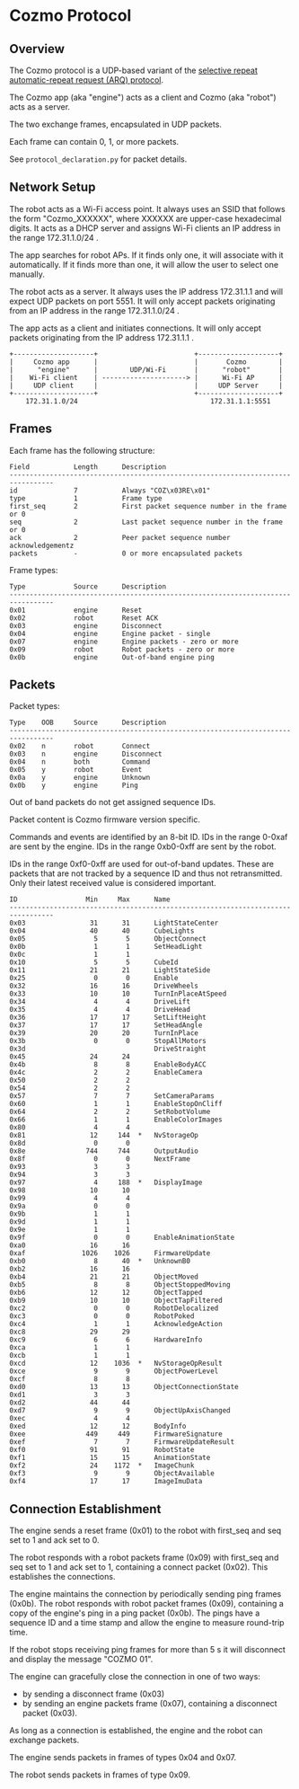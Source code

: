 Cozmo Protocol
==============


Overview
--------

The Cozmo protocol is a UDP-based variant of the
[selective repeat automatic-repeat request (ARQ) protocol](https://en.wikipedia.org/wiki/Selective_Repeat_ARQ).

The Cozmo app (aka "engine") acts as a client and Cozmo (aka "robot") acts as a server.

The two exchange frames, encapsulated in UDP packets.

Each frame can contain 0, 1, or more packets.

See `protocol_declaration.py` for packet details.


Network Setup
-------------

The robot acts as a Wi-Fi access point. It always uses an SSID that follows the form "Cozmo_XXXXXX", where XXXXXX are
upper-case hexadecimal digits. It acts as a DHCP server and assigns Wi-Fi clients an IP address in the range
172.31.1.0/24 .

The app searches for robot APs. If it finds only one, it will associate with it automatically. If it finds more than
one, it will allow the user to select one manually.

The robot acts as a server. It always uses the IP address 172.31.1.1 and will expect UDP packets on port 5551.
It will only accept packets originating from an IP address in the range 172.31.1.0/24 .

The app acts as a client and initiates connections. It will only accept packets originating from the IP address
172.31.1.1 .

```
+--------------------+                        +--------------------+
|     Cozmo app      |                        |       Cozmo        |
|      "engine"      |        UDP/Wi-Fi       |      "robot"       |
|    Wi-Fi client    | ---------------------> |      Wi-Fi AP      |
|     UDP client     |                        |     UDP Server     |
+--------------------+                        +--------------------+
    172.31.1.0/24                                 172.31.1.1:5551
```


Frames
------

Each frame has the following structure:

```
Field           Length      Description
---------------------------------------------------------------------------------
id              7           Always "COZ\x03RE\x01"
type            1           Frame type
first_seq       2           First packet sequence number in the frame or 0
seq             2           Last packet sequence number in the frame or 0
ack             2           Peer packet sequence number acknowledgementz
packets         -           0 or more encapsulated packets
```

Frame types:

```
Type            Source      Description
---------------------------------------------------------------------------------
0x01            engine      Reset
0x02            robot       Reset ACK
0x03            engine      Disconnect
0x04            engine      Engine packet - single
0x07            engine      Engine packets - zero or more
0x09            robot       Robot packets - zero or more
0x0b            engine      Out-of-band engine ping
```


Packets
-------

Packet types:

```
Type    OOB     Source      Description
---------------------------------------------------------------------------------
0x02    n       robot       Connect
0x03    n       engine      Disconnect
0x04    n       both        Command
0x05    y       robot       Event
0x0a    y       engine      Unknown
0x0b    y       engine      Ping
```

Out of band packets do not get assigned sequence IDs.

Packet content is Cozmo firmware version specific.

Commands and events are identified by an 8-bit ID. IDs in the range 0-0xaf are sent by the engine. IDs in the range
0xb0-0xff are sent by the robot.

IDs in the range 0xf0-0xff are used for out-of-band updates. These are packets that are not tracked by a sequence ID
and thus not retransmitted. Only their latest received value is considered important. 

```
ID                 Min     Max      Name
---------------------------------------------------------------------------------
0x03	     	    31	    31		LightStateCenter              
0x04	     	    40	    40		CubeLights                    
0x05	     	     5	     5		ObjectConnect                 
0x0b	     	     1	     1		SetHeadLight                  
0x0c	     	     1	     1		                              
0x10	     	     5	     5		CubeId                        
0x11	     	    21	    21		LightStateSide                
0x25	     	     0	     0		Enable                        
0x32	     	    16	    16		DriveWheels                   
0x33	     	    10	    10		TurnInPlaceAtSpeed                   
0x34	     	     4	     4		DriveLift                     
0x35	     	     4	     4		DriveHead                     
0x36	     	    17	    17		SetLiftHeight                 
0x37	     	    17	    17		SetHeadAngle                  
0x39	     	    20	    20		TurnInPlace                 
0x3b	     	     0	     0		StopAllMotors
0x3d                                DriveStraight             
0x45	     	    24	    24		                              
0x4b	     	     8	     8      EnableBodyACC		                              
0x4c	     	     2	     2		EnableCamera                  
0x50	     	     2	     2		                              
0x54	     	     2	     2		                              
0x57	     	     7	     7		SetCameraParams               
0x60	     	     1	     1		EnableStopOnCliff             
0x64	     	     2	     2		SetRobotVolume                
0x66	     	     1	     1		EnableColorImages             
0x80	     	     4	     4		                              
0x81	     	    12	   144	*	NvStorageOp                   
0x8d	     	     0	     0		                              
0x8e	     	   744	   744		OutputAudio                   
0x8f	     	     0	     0		NextFrame                     
0x93	     	     3	     3		                              
0x94	     	     3	     3		                              
0x97	     	     4	   188	*	DisplayImage                  
0x98	     	    10	    10		                              
0x99	     	     4	     4		                              
0x9a	     	     0	     0		                              
0x9b	     	     1	     1		                              
0x9d	     	     1	     1		                              
0x9e	     	     1	     1		                              
0x9f	     	     0	     0      EnableAnimationState		                              
0xa0	     	    16	    16		                              
0xaf	     	  1026	  1026		FirmwareUpdate                
0xb0	     	     8	    40	*	UnknownB0                     
0xb2	     	    16	    16		                              
0xb4	     	    21	    21		ObjectMoved                   
0xb5	     	     8	     8		ObjectStoppedMoving           
0xb6	     	    12	    12		ObjectTapped                  
0xb9	     	    10	    10		ObjectTapFiltered             
0xc2	     	     0	     0		RobotDelocalized              
0xc3	     	     0	     0		RobotPoked                    
0xc4	     	     1	     1		AcknowledgeAction            
0xc8	     	    29	    29		                              
0xc9	     	     6	     6		HardwareInfo                  
0xca	     	     1	     1		                              
0xcb	     	     1	     1		                              
0xcd	     	    12	  1036	*	NvStorageOpResult             
0xce	     	     9	     9		ObjectPowerLevel              
0xcf	     	     8	     8		                              
0xd0	     	    13	    13		ObjectConnectionState         
0xd1	     	     3	     3		                              
0xd2	     	    44	    44		                              
0xd7	     	     9	     9		ObjectUpAxisChanged           
0xec	     	     4	     4		                              
0xed	     	    12	    12		BodyInfo                      
0xee	     	   449	   449		FirmwareSignature             
0xef	     	     7	     7		FirmwareUpdateResult          
0xf0	    	    91	    91		RobotState                    
0xf1	    	    15	    15		AnimationState                
0xf2	    	    24	  1172	*	ImageChunk                    
0xf3	    	     9	     9		ObjectAvailable               
0xf4	    	    17	    17		ImageImuData
```


Connection Establishment
------------------------

The engine sends a reset frame (0x01) to the robot with first_seq and seq set to 1 and ack set to 0.

The robot responds with a robot packets frame (0x09) with first_seq and seq set to 1 and ack set to 1, containing a
connect packet (0x02). This establishes the connections.

The engine maintains the connection by periodically sending ping frames (0x0b). The robot responds with robot packet
frames (0x09), containing a copy of the engine's ping in a ping packet (0x0b). The pings have a sequence ID and a time
stamp and allow the engine to measure round-trip time.

If the robot stops receiving ping frames for more than 5 s it will disconnect and display the message "COZMO 01".

The engine can gracefully close the connection in one of two ways:
- by sending a disconnect frame (0x03)
- by sending an engine packets frame (0x07), containing a disconnect packet (0x03).

As long as a connection is established, the engine and the robot can exchange packets.

The engine sends packets in frames of types 0x04 and 0x07.

The robot sends packets in frames of type 0x09.
